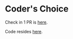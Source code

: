 # Coder's Choice

Check in 1 PR is [here](https://github.com/jorgeavaldez/dropcop/pull/1).

Code resides [here](https://github.com/jorgeavaldez/dropcop/).
